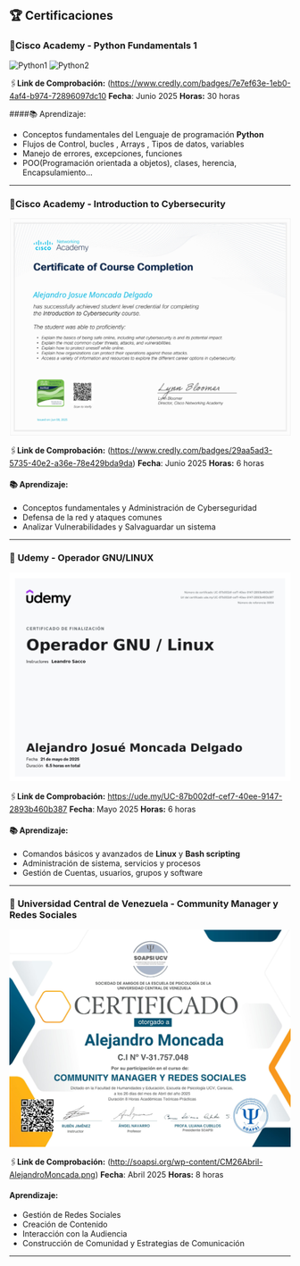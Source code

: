 ## 🏆 Certificaciones

### 🔐**Cisco Academy - Python Fundamentals 1**
![Python1](python1.jpg)
![Python2](python2.jpg)  


🖇️**Link de Comprobación:**  (https://www.credly.com/badges/7e7ef63e-1eb0-4af4-b974-72896097dc10
**Fecha**: Junio 2025
**Horas:**  30 horas  

####📚 Aprendizaje:
  
-  Conceptos fundamentales del Lenguaje de programación **Python**
-  Flujos de Control, bucles , Arrays , Tipos de datos, variables
-  Manejo de errores, excepciones, funciones 
-  POO(Programación orientada a objetos), clases, herencia, Encapsulamiento...

---


### 🔐**Cisco Academy - Introduction to Cybersecurity**
![Intro to Cybersecurity](Cybersecurity_Cisco.jpg)  


🖇️**Link de Comprobación:**  (https://www.credly.com/badges/29aa5ad3-5735-40e2-a36e-78e429bda9da)
**Fecha**: Junio 2025
**Horas:**  6 horas  
#### 📚 Aprendizaje:
  
-  Conceptos fundamentales y Administración de Cyberseguridad
-  Defensa de la red y ataques comunes
-  Analizar Vulnerabilidades y Salvaguardar un sistema

---

### 🐧 **Udemy - Operador GNU/LINUX**
![Linux](linux.jpg)  


🖇️**Link de Comprobación:**  https://ude.my/UC-87b002df-cef7-40ee-9147-2893b460b387
**Fecha**: Mayo 2025
**Horas:**  6 horas
  
#### 📚 Aprendizaje:
  
-  Comandos básicos y avanzados de **Linux** y **Bash scripting**
-  Administración de sistema, servicios y procesos 
-  Gestión de Cuentas, usuarios, grupos y software 

---

### 🌟 **Universidad Central de Venezuela - Community Manager y Redes Sociales**
![Manager](./Manager.jpg)  


🖇️**Link de Comprobación:**  (http://soapsi.org/wp-content/CM26Abril-AlejandroMoncada.png)
**Fecha**: Abril 2025
**Horas:**  8 horas
  
#### Aprendizaje:
  
-  Gestión de Redes Sociales
-  Creación de Contenido
-  Interacción con la Audiencia
-  Construcción de Comunidad y Estrategias de Comunicación
---

